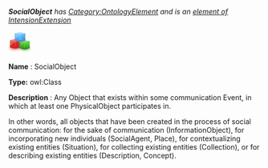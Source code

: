 ___SocialObject__ 
 has
 [Category:OntologyElement](../../Category/OntologyElement "Category:OntologyElement") 
 and is an
 [element of](../../Property/ElementOf "Property:ElementOf") 
[IntensionExtension](../../Submissions/IntensionExtension "Submissions:IntensionExtension")_




  





[![Class](../images/thumb/2/27/Class.gif/45px-Class.gif)](../../Image/Class.gif "Class")


__Name__ 
 : SocialObject
 



__Type:__ 
 owl:Class
 



__Description__ 
 : Any Object that exists within some communication Event, in which at least one PhysicalObject participates in.
 



 In other words, all objects that have been created in the process of social communication: for the sake of communication (InformationObject), for incorporating new individuals (SocialAgent, Place), for contextualizing existing entities (Situation), for collecting existing entities (Collection), or for describing existing entities (Description, Concept).